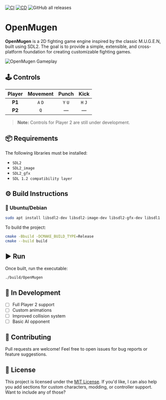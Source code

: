 
[![CI](https://github.com/humbertodias/sdl-openmugen/actions/workflows/ci.yml/badge.svg)](https://github.com/humbertodias/sdl-openmugen/actions/workflows/ci.yml)
[![CD](https://github.com/humbertodias/sdl-openmugen/actions/workflows/cd.yml/badge.svg)](https://github.com/humbertodias/sdl-openmugen/actions/workflows/cd.yml)
![GitHub all releases](https://img.shields.io/github/downloads/humbertodias/sdl-openmugen/total)


# OpenMugen

**OpenMugen** is a 2D fighting game engine inspired by the classic M.U.G.E.N, built using SDL2. 
The goal is to provide a simple, extensible, and cross-platform foundation for creating customizable fighting games.


![OpenMugen Gameplay](https://github.com/user-attachments/assets/e7a9a194-2dde-4d4f-b41a-24b9154fe2fb)


## 🕹 Controls

| Player | Movement | Punch     | Kick     |
|:------:|:--------:|:---------:|:--------:|
| **P1** | `A` `D`  | `Y` `U`   | `H` `J`  |
| **P2** | `Q`      | —         | —        |

> **Note:** Controls for Player 2 are still under development.


## 📦 Requirements

The following libraries must be installed:

- `SDL2`
- `SDL2_image`
- `SDL2_gfx`
- `SDL 1.2 compatibility layer`


## ⚙️ Build Instructions

### 🐧 Ubuntu/Debian

```bash
sudo apt install libsdl2-dev libsdl2-image-dev libsdl2-gfx-dev libsdl1.2-compat-dev
```

To build the project:

```bash
cmake -Bbuild -DCMAKE_BUILD_TYPE=Release
cmake --build build
```

## ▶️ Run

Once built, run the executable:

```bash
./build/OpenMugen
```

## 🚧 In Development

- [ ] Full Player 2 support  
- [ ] Custom animations  
- [ ] Improved collision system  
- [ ] Basic AI opponent  

## 🤝 Contributing

Pull requests are welcome! Feel free to open issues for bug reports or feature suggestions.


## 📄 License

This project is licensed under the [MIT License](LICENSE).
If you'd like, I can also help you add sections for custom characters, modding, or controller support. Want to include any of those?
